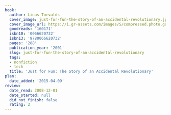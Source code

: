 ```yaml
---
book:
  author: Linus Torvalds
  cover_image: just-for-fun-the-story-of-an-accidental-revolutionary.jpg
  cover_image_url: https://i.gr-assets.com/images/S/compressed.photo.goodreads.com/books/1440830026l/160171._SY475_.jpg
  goodreads: '160171'
  isbn10: '0066620732'
  isbn13: '9780066620732'
  pages: '288'
  publication_year: '2001'
  slug: just-for-fun-the-story-of-an-accidental-revolutionary
  tags:
  - nonfiction
  - tech
  title: 'Just for Fun: The Story of an Accidental Revolutionary'
plan:
  date_added: '2015-04-09'
review:
  date_read: 2008-12-01
  date_started: null
  did_not_finish: false
  rating: 2
---
```

